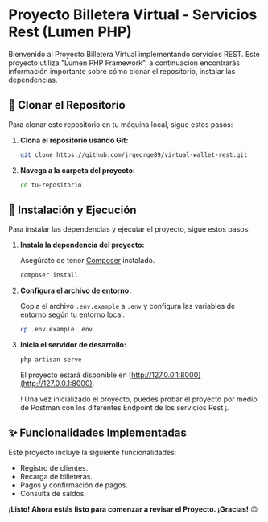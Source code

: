 # Proyecto Billetera Virtual - Servicios Rest (Lumen PHP)

Bienvenido al Proyecto Billetera Virtual implementando servicios REST. Este proyecto utiliza "Lumen PHP Framework", a continuación encontrarás información importante sobre cómo clonar el repositorio, instalar las dependencias.

## 🚀 Clonar el Repositorio

Para clonar este repositorio en tu máquina local, sigue estos pasos:

1. **Clona el repositorio usando Git:**

    ```bash
    git clone https://github.com/jrgeorge89/virtual-wallet-rest.git
    ```

2. **Navega a la carpeta del proyecto:**

    ```bash
    cd tu-repositorio
    ```

## 🔧 Instalación y Ejecución

Para instalar las dependencias y ejecutar el proyecto, sigue estos pasos:

1. **Instala la dependencia del proyecto:**

    Asegúrate de tener [Composer](https://getcomposer.org/) instalado.

    ```bash
    composer install
    ```

2. **Configura el archivo de entorno:**

    Copia el archivo `.env.example` a `.env` y configura las variables de entorno según tu entorno local.

    ```bash
    cp .env.example .env
    ```

3. **Inicia el servidor de desarrollo:**

    ```bash
    php artisan serve
    ```

   El proyecto estará disponible en [http://127.0.0.1:8000](http://127.0.0.1:8000).

   ! Una vez inicializado el proyecto, puedes probar el proyecto por medio de Postman con los diferentes Endpoint de los servicios Rest ¡.

## ✨ Funcionalidades Implementadas

Este proyecto incluye la siguiente funcionalidades:

- Registro de clientes.
- Recarga de billeteras.
- Pagos y confirmación de pagos.
- Consulta de saldos.

**¡Listo! Ahora estás listo para comenzar a revisar el Proyecto. ¡Gracias!** 😊
